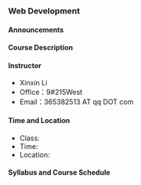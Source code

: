### Web Development

#### 

#### Announcements

#### Course Description



#### Instructor

* Xinxin Li
* Office：9#215West
* Email：365382513 AT qq DOT com

#### Time and Location

* Class: 
* Time: 
* Location: 

#### 

#### Syllabus and Course Schedule